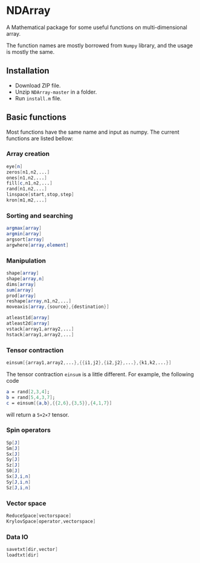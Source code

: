 # NDArray
A Mathematical package for some useful functions on multi-dimensional array.

The function names are mostly borrowed from ```Numpy``` library, and the usage is mostly the same.

## Installation
- Download ZIP file.
- Unzip ```NDArray-master``` in a folder.
- Run ```install.m``` file.

## Basic functions
Most functions have the same name and input as numpy. The current functions are listed bellow:
### Array creation
```mathematica
eye[n]
zeros[n1,n2,...]
ones[n1,n2,...]
fill[c,n1,n2,...]
rand[n1,n2,...]
linspace[start,stop,step]
kron[m1,m2,...]
```
### Sorting and searching
```mathematica
argmax[array]
argmin[array]
argsort[array]
argwhere[array,element]
```
### Manipulation
```mathematica
shape[array]
shape[array,n]
dims[array]
sum[array]
prod[array]
reshape[array,n1,n2,...]
moveaxis[array,{source},{destination}]

atleast1d[array]
atleast2d[array]
vstack[array1,array2,...]
hstack[array1,array2,...]
```
### Tensor contraction
```mathematica
einsum[{array1,array2,...},{{i1,j2},{i2,j2},...},{k1,k2,...}]
```
The tensor contraction ```einsum``` is a little different. For example, the following code
```mathematica
a = rand[2,3,4];
b = rand[5,4,3,7];
c = einsum[{a,b},{{2,6},{3,5}},{4,1,7}]
```
will return a ```5×2×7``` tensor.
### Spin operators
```mathematica
Sp[J]
Sm[J]
Sx[J]
Sy[J]
Sz[J]
S0[J]
Sx[J,i,n]
Sy[J,i,n]
Sz[J,i,n]
```
### Vector space
```mathematica
ReduceSpace[vectorspace]
KrylovSpace[operator,vectorspace]
```

### Data IO

```mathematica
savetxt[dir,vector]
loadtxt[dir]
```

